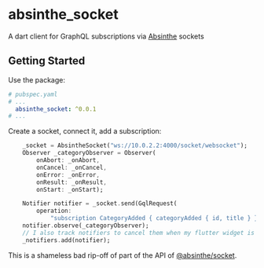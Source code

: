 # absinthe_socket

A dart client for GraphQL subscriptions via [Absinthe](http://absinthe-graphql.org/) sockets

## Getting Started

Use the package:

```yaml
# pubspec.yaml
# ...
  absinthe_socket: ^0.0.1
# ...
```

Create a socket, connect it, add a subscription:

```dart
    _socket = AbsintheSocket("ws://10.0.2.2:4000/socket/websocket");
    Observer _categoryObserver = Observer(
        onAbort: _onAbort,
        onCancel: _onCancel,
        onError: _onError,
        onResult: _onResult,
        onStart: _onStart);

    Notifier notifier = _socket.send(GqlRequest(
        operation:
            "subscription CategoryAdded { categoryAdded { id, title } }"));
    notifier.observe(_categoryObserver);
    // I also track notifiers to cancel them when my flutter widget is disposed of
    _notifiers.add(notifier);
```

This is a shameless bad rip-off of part of the API of [@absinthe/socket](https://github.com/absinthe-graphql/absinthe-socket).
